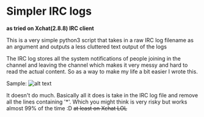 # Simpler IRC logs

**as tried on Xchat(2.8.8) IRC client**

This is a very simple python3 script that takes in a raw IRC log filename as an argument and outputs a less cluttered text output of the logs

The IRC log stores all the system notifications of people joining in the channel and leaving the channel which makes it very messy and hard to read the actual content. So as a way to make my life a bit easier I wrote this.

Sample:
![alt text](https://github.com/zetolhousa/logreader/asset/samplelog.png "sample log")

It doesn't do much. Basically all it does is take in the IRC log file and remove all the lines containing '\*'. Which you might think is very risky but works almost 99% of the time :D ~~at least on Xchat LOL~~
